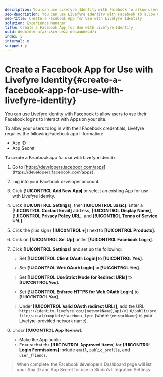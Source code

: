 ```yaml
---
description: You can use Livefyre Identity with Facebook to allow users to use their Facebook logins to interact with Apps on your site.
seo-description: You can use Livefyre Identity with Facebook to allow users to use their Facebook logins to interact with Apps on your site.
seo-title: Create a Facebook App for Use with Livefyre Identity
solution: Experience Manager
title: Create a Facebook App for Use with Livefyre Identity
uuid: d0d670c9-afa3-48c9-b9a2-d94a46d02d71
index: y
internal: n
snippet: y
---
```


# Create a Facebook App for Use with Livefyre Identity{#create-a-facebook-app-for-use-with-livefyre-identity}

You can use Livefyre Identity with Facebook to allow users to use their Facebook logins to interact with Apps on your site.

To allow your users to log in with their Facebook credentials, Livefyre requires the following Facebook app information:

* App ID
* App Secret

To create a Facebook app for use with Livefyre Identity:

1. Go to [https://developers.facebook.com/apps](https://developers.facebook.com/apps).
1. Log into your Facebook developer account.
1. Click **[!UICONTROL Add New App]** or select an existing App for use with Livefyre Identity.
1. Click **[!UICONTROL Settings]**, then **[!UICONTROL Basic]**. Enter a **[!UICONTROL Contact Email]** address, **[!UICONTROL Display Name]**, **[!UICONTROL Privacy Policy URL]**, and **[!UICONTROL Terms of Service URL]**.
1. Click the plus sign ( **[!UICONTROL +]**) next to **[!UICONTROL Products]**.
1. Click on **[!UICONTROL Set Up]** under **[!UICONTROL Facebook Login]**.
1. Click **[!UICONTROL Settings]** and set up the following:

    * Set **[!UICONTROL Client OAuth Login]** to **[!UICONTROL Yes]**.
    
    * Set **[!UICONTROL Web OAuth Login]** to **[!UICONTROL Yes]**.
    
    * Set **[!UICONTROL Use Strict Mode for Redirect URIs]** to **[!UICONTROL Yes]**.
    
    * Set **[!UICONTROL Enforce HTTPS for Web OAuth Login]** to **[!UICONTROL Yes]**.
    
    * Under **[!UICONTROL Valid OAuth redirect URLs]**, add the URL `https://identity.livefyre.com/{networkName}/api/v1.0/public/profile/social/complete/facebook_fyre` (where `{networkName}` is your Livefyre-provided network name).

1. Under **[!UICONTROL App Review]**:

    * Make the App public.
    * Ensure that the **[!UICONTROL Approved Items]** for **[!UICONTROL Login Permissions]** include `email`, `public_profile`, and `user_friends`.

>When complete, the Facebook developer’s Dashboard page will list your App ID and App Secret for use in Studio’s Integration Settings.
